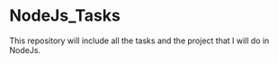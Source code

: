 # NodeJs_Tasks
This repository will include all the tasks and the project that I will do in NodeJs.
